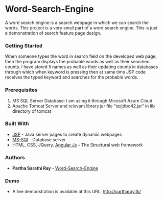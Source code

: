 # Word-Search-Engine

A word search engine is a search webpage in which we can search the words. This project is a very small part of a word search engine.
This is just a demonstration of search feature page design.

### Getting Started

When someone types the word in search field on the developed web page, then
the program displays the probable words as well as their searched counts.
I have stored 5 names as well as their updating counts in databases through which 
when keyword is pressing then at same time JSP code receives the typed keyword and searches for the probable words.

### Prerequisites

1. MS SQL Server Database: I am using it through Micosoft Azure Cloud<br/>
2. Apache Tomcat Server and relevant library jar file "sqljdbc42.jar" in lib directory of tomcat

### Built With

* [JSP](www.oracle.com/technetwork/java/javaee/jsp/) - Java server pages to create dynamic webpages
* [MS-SQl](https://www.microsoft.com/en-in/sql-server/sql-server-2016) - Database server
* HTML, CSS, JQuery, [Angular Js](https://www.w3schools.com/angular/) - The Structural web framework

### Authors
* **Partha Sarathi Ray** - [Word-Search-Engine](https://github.com/Word-Search-Engine)

### Demo
* A live demonstration is available at this URL: http://partharay.tk/





